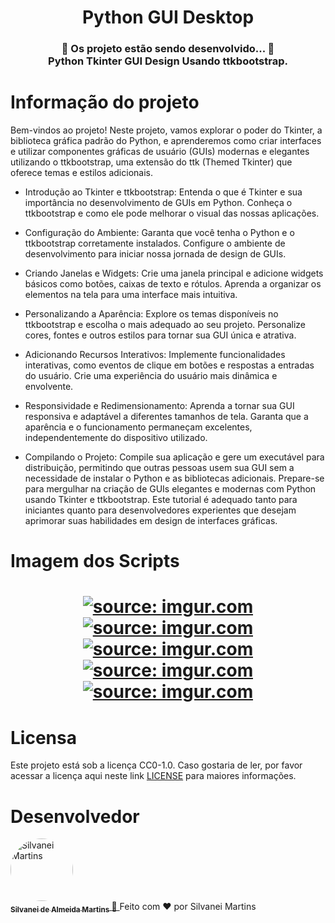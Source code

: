 <h1 align="center">
   Python GUI Desktop
</h1>

<h3 align="center">
	🚧  Os projeto estão sendo desenvolvido...  🚧 <br />
	Python Tkinter GUI Design Usando ttkbootstrap.
</h3>

# Informação do projeto

Bem-vindos ao projeto! Neste projeto, vamos explorar o poder do Tkinter, a biblioteca gráfica padrão do Python, e aprenderemos como criar interfaces e utilizar componentes gráficas de usuário (GUIs) modernas e elegantes utilizando o ttkbootstrap, uma extensão do ttk (Themed Tkinter) que oferece temas e estilos adicionais.

- Introdução ao Tkinter e ttkbootstrap:
  Entenda o que é Tkinter e sua importância no desenvolvimento de GUIs em Python. Conheça o ttkbootstrap e como ele pode melhorar o visual das nossas aplicações.

- Configuração do Ambiente:
  Garanta que você tenha o Python e o ttkbootstrap corretamente instalados. Configure o ambiente de desenvolvimento para iniciar nossa jornada de design de GUIs.

- Criando Janelas e Widgets:
  Crie uma janela principal e adicione widgets básicos como botões, caixas de texto e rótulos. Aprenda a organizar os elementos na tela para uma interface mais intuitiva.

- Personalizando a Aparência:
  Explore os temas disponíveis no ttkbootstrap e escolha o mais adequado ao seu projeto. Personalize cores, fontes e outros estilos para tornar sua GUI única e atrativa.

- Adicionando Recursos Interativos:
  Implemente funcionalidades interativas, como eventos de clique em botões e respostas a entradas do usuário. Crie uma experiência do usuário mais dinâmica e envolvente.

- Responsividade e Redimensionamento:
  Aprenda a tornar sua GUI responsiva e adaptável a diferentes tamanhos de tela. Garanta que a aparência e o funcionamento permaneçam excelentes, independentemente do dispositivo utilizado.

- Compilando o Projeto:
  Compile sua aplicação e gere um executável para distribuição, permitindo que outras pessoas usem sua GUI sem a necessidade de instalar o Python e as bibliotecas adicionais. Prepare-se para mergulhar na criação de GUIs elegantes e modernas com Python usando Tkinter e ttkbootstrap. Este tutorial é adequado tanto para iniciantes quanto para desenvolvedores experientes que desejam aprimorar suas habilidades em design de
  interfaces gráficas.

# Imagem dos Scripts

<h1 align="center">
    <a href="https://imgur.com/JpltMS6"><img src="https://i.imgur.com/JpltMS6.png" title="source: imgur.com" /></a>
    <br />
    <a href="https://imgur.com/dRGMSa0"><img src="https://i.imgur.com/dRGMSa0.png" title="source: imgur.com" /></a>
    <br />
    <a href="https://imgur.com/HfBIo1q"><img src="https://i.imgur.com/HfBIo1q.png" title="source: imgur.com" /></a>
    <br />
    <a href="https://imgur.com/APiprIC"><img src="https://i.imgur.com/APiprIC.png" title="source: imgur.com" /></a>
    <br />
    <a href="https://imgur.com/wt9OJZd"><img src="https://i.imgur.com/wt9OJZd.png" title="source: imgur.com" /></a>
    <br />
</h1>

# Licensa

Este projeto está sob a licença CC0-1.0. Caso gostaria de ler, por favor acessar a licença aqui neste link [LICENSE](https://github.com/SilvaneiMartins/python-gui-desktop/blob/master/LICENSE) para maiores informações.

# Desenvolvedor

<a href="https://github.com/SilvaneiMartins">
    <img
        style="border-radius:50%"
        src="https://github.com/SilvaneiMartins.png"
        width="100px;"
        alt="Silvanei Martins"
    />
    <br />
    <sub>
        <b>Silvanei de Almeida Martins</b>
    </sub>
</a>
     <a href="https://github.com/SilvaneiMartins" title="Silvanei martins" >
    🚀
 </a>
Feito com ❤️ por Silvanei Martins
